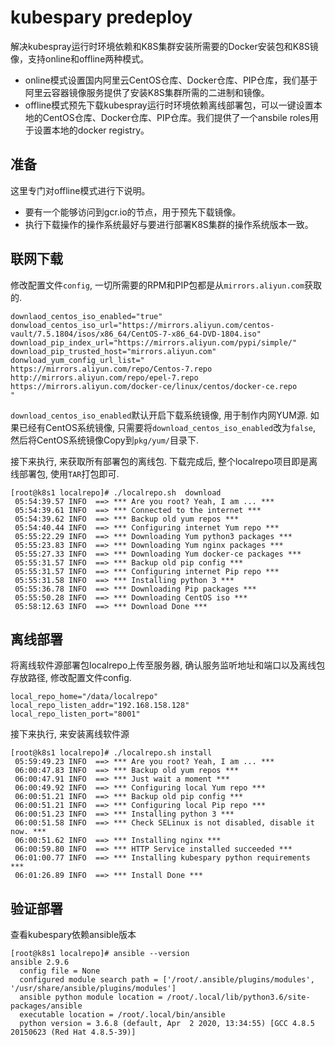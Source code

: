 # kubespary predeploy
解决kubespray运行时环境依赖和K8S集群安装所需要的Docker安装包和K8S镜像，支持online和offline两种模式。
* online模式设置国内阿里云CentOS仓库、Docker仓库、PIP仓库，我们基于阿里云容器镜像服务提供了安装K8S集群所需的二进制和镜像。
* offline模式预先下载kubespray运行时环境依赖离线部署包，可以一键设置本地的CentOS仓库、Docker仓库、PIP仓库。我们提供了一个ansbile roles用于设置本地的docker registry。

## 准备
这里专门对offline模式进行下说明。
* 要有一个能够访问到gcr.io的节点，用于预先下载镜像。
* 执行下载操作的操作系统最好与要进行部署K8S集群的操作系统版本一致。

## 联网下载
修改配置文件`config`, 一切所需要的RPM和PIP包都是从`mirrors.aliyun.com`获取的.
```
downlaod_centos_iso_enabled="true"
donwload_centos_iso_url="https://mirrors.aliyun.com/centos-vault/7.5.1804/isos/x86_64/CentOS-7-x86_64-DVD-1804.iso"
download_pip_index_url="https://mirrors.aliyun.com/pypi/simple/"
download_pip_trusted_host="mirrors.aliyun.com"
donwload_yum_config_url_list="
https://mirrors.aliyun.com/repo/Centos-7.repo
http://mirrors.aliyun.com/repo/epel-7.repo
https://mirrors.aliyun.com/docker-ce/linux/centos/docker-ce.repo
"
```
`download_centos_iso_enabled`默认开启下载系统镜像, 用于制作内网YUM源. 如果已经有CentOS系统镜像, 只需要将`download_centos_iso_enabled`改为`false`, 然后将CentOS系统镜像Copy到`pkg/yum/`目录下.

接下来执行, 来获取所有部署包的离线包. 下载完成后, 整个localrepo项目即是离线部署包, 使用`TAR`打包即可.
```
[root@k8s1 localrepo]# ./localrepo.sh  download
 05:54:39.57 INFO  ==> *** Are you root? Yeah, I am ... ***
 05:54:39.61 INFO  ==> *** Connected to the internet ***
 05:54:39.62 INFO  ==> *** Backup old yum repos ***
 05:54:40.44 INFO  ==> *** Configuring internet Yum repo ***
 05:55:22.29 INFO  ==> *** Downloading Yum python3 packages ***
 05:55:23.83 INFO  ==> *** Downloading Yum nginx packages ***
 05:55:27.33 INFO  ==> *** Downloading Yum docker-ce packages ***
 05:55:31.57 INFO  ==> *** Backup old pip config ***
 05:55:31.57 INFO  ==> *** Configuring internet Pip repo ***
 05:55:31.58 INFO  ==> *** Installing python 3 ***
 05:55:36.78 INFO  ==> *** Downloading Pip packages ***
 05:55:50.28 INFO  ==> *** Downloading CentOS iso ***
 05:58:12.63 INFO  ==> *** Download Done ***
```

## 离线部署
将离线软件源部署包localrepo上传至服务器, 确认服务监听地址和端口以及离线包存放路径, 修改配置文件config. 
```
local_repo_home="/data/localrepo"
local_repo_listen_addr="192.168.158.128"
local_repo_listen_port="8001"
```
接下来执行, 来安装离线软件源
```
[root@k8s1 localrepo]# ./localrepo.sh install
 05:59:49.23 INFO  ==> *** Are you root? Yeah, I am ... ***
 06:00:47.83 INFO  ==> *** Backup old yum repos ***
 06:00:47.91 INFO  ==> *** Just wait a moment ***
 06:00:49.92 INFO  ==> *** Configuring local Yum repo ***
 06:00:51.21 INFO  ==> *** Backup old pip config ***
 06:00:51.21 INFO  ==> *** Configuring local Pip repo ***
 06:00:51.23 INFO  ==> *** Installing python 3 ***
 06:00:51.58 INFO  ==> *** Check SELinux is not disabled, disable it now. ***
 06:00:51.62 INFO  ==> *** Installing nginx ***
 06:00:59.80 INFO  ==> *** HTTP Service installed succeeded ***
 06:01:00.77 INFO  ==> *** Installing kubespary python requirements ***
 06:01:26.89 INFO  ==> *** Install Done ***
```
## 验证部署
查看kubespary依赖ansible版本
```
[root@k8s1 localrepo]# ansible --version
ansible 2.9.6
  config file = None
  configured module search path = ['/root/.ansible/plugins/modules', '/usr/share/ansible/plugins/modules']
  ansible python module location = /root/.local/lib/python3.6/site-packages/ansible
  executable location = /root/.local/bin/ansible
  python version = 3.6.8 (default, Apr  2 2020, 13:34:55) [GCC 4.8.5 20150623 (Red Hat 4.8.5-39)]
```

